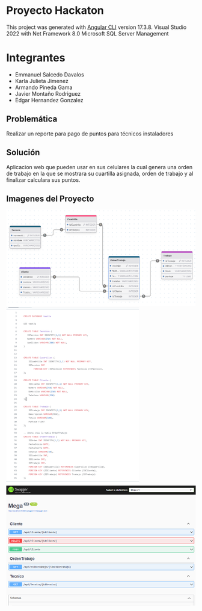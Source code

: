 # Proyecto Hackaton

This project was generated with [Angular CLI](https://github.com/angular/angular-cli) version 17.3.8.
Visual Studio 2022 with Net Framework 8.0
Microsoft SQL Server Management

# Integrantes

* Emmanuel Salcedo Davalos
* Karla Julieta Jimenez
* Armando Pineda Gama
* Javier Montaño Rodriguez
* Edgar Hernandez Gonzalez

## Problemática

Realizar un reporte para pago de puntos para técnicos instaladores

## Solución

Aplicacion web que pueden usar en sus celulares la cual genera una orden de trabajo en la que se mostrara su cuartilla asignada, orden de trabajo y al finalizar calculara sus puntos.

## Imagenes del Proyecto
![1](../backend/Mega/public/dbe-rdiagram.PNG)
![2](../backend/Mega/public/dbe.png)
![3](../backend/Mega/public/endopoints-api.PNG)
